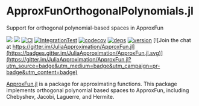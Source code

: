 # ApproxFunOrthogonalPolynomials.jl
Support for orthogonal polynomial-based spaces in ApproxFun

[![](https://img.shields.io/badge/docs-stable-blue.svg)](https://JuliaApproximation.github.io/ApproxFun.jl/stable)
[![](https://img.shields.io/badge/docs-dev-blue.svg)](https://JuliaApproximation.github.io/ApproxFun.jl/dev)
[![CI](https://github.com/JuliaApproximation/ApproxFunOrthogonalPolynomials.jl/actions/workflows/ci.yml/badge.svg)](https://github.com/JuliaApproximation/ApproxFunOrthogonalPolynomials.jl/actions/workflows/ci.yml)
[![IntegrationTest](https://github.com/JuliaApproximation/ApproxFunOrthogonalPolynomials.jl/actions/workflows/downstream.yml/badge.svg)](https://github.com/JuliaApproximation/ApproxFunOrthogonalPolynomials.jl/actions/workflows/downstream.yml)
[![codecov](https://codecov.io/gh/JuliaApproximation/ApproxFunOrthogonalPolynomials.jl/branch/master/graph/badge.svg)](https://codecov.io/gh/JuliaApproximation/ApproxFunOrthogonalPolynomials.jl)
[![deps](https://juliahub.com/docs/ApproxFunOrthogonalPolynomials/deps.svg)](https://juliahub.com/ui/Packages/ApproxFunOrthogonalPolynomials/bk9eW?t=2)
[![version](https://juliahub.com/docs/ApproxFunOrthogonalPolynomials/version.svg)](https://juliahub.com/ui/Packages/ApproxFunOrthogonalPolynomials/bk9eW)
[![Join the chat at https://gitter.im/JuliaApproximation/ApproxFun.jl](https://badges.gitter.im/JuliaApproximation/ApproxFun.jl.svg)](https://gitter.im/JuliaApproximation/ApproxFun.jl?utm_source=badge&utm_medium=badge&utm_campaign=pr-badge&utm_content=badge)



[ApproxFun.jl](https://github.com/JuliaApproximation/ApproxFun.jl) is a package for approximating functions. This package implements orthogonal polynomial based spaces to ApproxFun, including Chebyshev, Jacobi, Laguerre, and Hermite.
